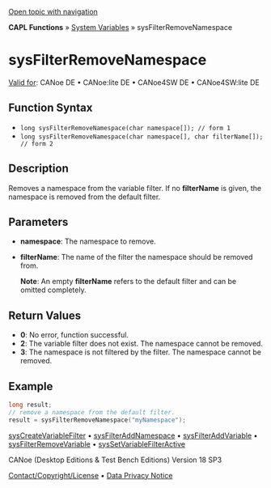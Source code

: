 [Open topic with navigation](../../../../../CANoeDEFamily.htm#Topics/CAPLFunctions/SystemVariables/Functions/CAPLfunctionSysFilterRemoveNamespace.md)

**CAPL Functions** » [System Variables](../CAPLfunctionsSystemVariablesOverview.md) » sysFilterRemoveNamespace

# sysFilterRemoveNamespace

[Valid for](../../../Shared/FeatureAvailability.md): CANoe DE • CANoe:lite DE • CANoe4SW DE • CANoe4SW:lite DE

## Function Syntax

- `long sysFilterRemoveNamespace(char namespace[]); // form 1`
- `long sysFilterRemoveNamespace(char namespace[], char filterName[]); // form 2`

## Description

Removes a namespace from the variable filter. If no **filterName** is given, the namespace is removed from the default filter.

## Parameters

- **namespace**: The namespace to remove.
- **filterName**: The name of the filter the namespace should be removed from.

  **Note**: An empty **filterName** refers to the default filter and can be omitted completely.

## Return Values

- **0**: No error, function successful.
- **2**: The variable filter does not exist. The namespace cannot be removed.
- **3**: The namespace is not filtered by the filter. The namespace cannot be removed.

## Example

```c
long result;
// remove a namespace from the default filter.
result = sysFilterRemoveNamespace("myNamespace");
```

[sysCreateVariableFilter](CAPLfunctionSysCreateVariableFilter.md) • [sysFilterAddNamespace](CAPLfunctionSysFilterAddNamespace.md) • [sysFilterAddVariable](CAPLfunctionSysFilterAddVariable.md) • [sysFilterRemoveVariable](CAPLfunctionSysFilterRemoveVariable.md) • [sysSetVariableFilterActive](CAPLfunctionSysSetVariableFilterActive.md)

CANoe (Desktop Editions & Test Bench Editions) Version 18 SP3

[Contact/Copyright/License](../../../Shared/ContactCopyrightLicense.md) • [Data Privacy Notice](https://www.vector.com/int/en/company/get-info/privacy-policy/)
